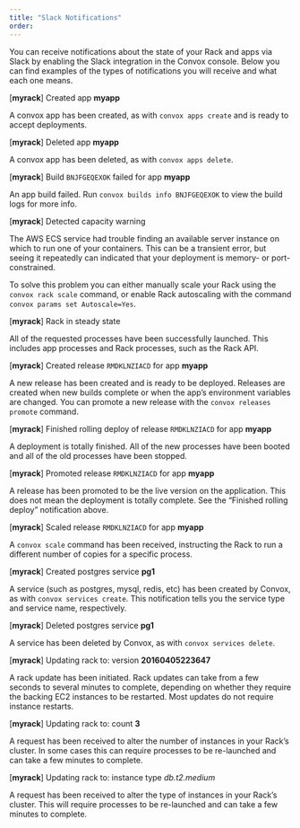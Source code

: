 ```yaml
---
title: "Slack Notifications"
order:
---
```


You can receive notifications about the state of your Rack and apps via Slack by enabling the Slack integration in the Convox console. Below you can find examples of the types of notifications you will receive and what each one means.

<span class="slack-message">[**myrack**] Created app **myapp**</span>

A convox app has been created, as with `convox apps create` and is ready to accept deployments.

<span class="slack-message">[**myrack**] Deleted app **myapp**</span>

A convox app has been deleted, as with `convox apps delete`.

<span class="slack-message">[**myrack**] Build `BNJFGEQEXOK` failed for app **myapp**</span>

An app build failed. Run `convox builds info BNJFGEQEXOK` to view the build logs for more info.

<span class="slack-message">[**myrack**] Detected capacity warning</span>

The AWS ECS service had trouble finding an available server instance on which to run one of your containers. This can be a transient error, but seeing it repeatedly can indicated that your deployment is memory- or port-constrained.

To solve this problem you can either manually scale your Rack using the `convox rack scale` command, or enable Rack autoscaling with the command `convox params set Autoscale=Yes`.

<span class="slack-message">[**myrack**] Rack in steady state</span>

All of the requested processes have been successfully launched. This includes app processes and Rack processes, such as the Rack API.

<span class="slack-message">[**myrack**] Created release `RMDKLNZIACD` for app **myapp**</span>

A new release has been created and is ready to be deployed. Releases are created when new builds complete or when the app’s environment variables are changed. You can promote a new release with the `convox releases promote` command.

<span class="slack-message">[**myrack**] Finished rolling deploy of release `RMDKLNZIACD` for app **myapp**</span>

A deployment is totally finished. All of the new processes have been booted and all of the old processes have been stopped.

<span class="slack-message">[**myrack**] Promoted release `RMDKLNZIACD` for app **myapp**</span>

A release has been promoted to be the live version on the application. This does not mean the deployment is totally complete. See the “Finished rolling deploy” notification above.

<span class="slack-message">[**myrack**] Scaled release `RMDKLNZIACD` for app **myapp**</span>

A `convox scale` command has been received, instructing the Rack to run a different number of copies for a specific process.

<span class="slack-message">[**myrack**] Created postgres service **pg1**</span>

A service (such as postgres, mysql, redis, etc) has been created by Convox, as with `convox services create`. This notification tells you the service type and service name, respectively.

<span class="slack-message">[**myrack**] Deleted postgres service **pg1**</span>

A service has been deleted by Convox, as with `convox services delete`.

<span class="slack-message">[**myrack**] Updating rack to: version **20160405223647**</span>

A rack update has been initiated. Rack updates can take from a few seconds to several minutes to complete, depending on whether they require the backing EC2 instances to be restarted. Most updates do not require instance restarts.

<span class="slack-message">[**myrack**] Updating rack to: count **3**</span>

A request has been received to alter the number of instances in your Rack’s cluster. In some cases this can require processes to be re-launched and can take a few minutes to complete.

<span class="slack-message">[**myrack**] Updating rack to: instance type *db.t2.medium*</span>

A request has been received to alter the type of instances in your Rack’s cluster. This will require processes to be re-launched and can take a few minutes to complete.

